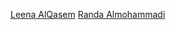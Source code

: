 [Leena AlQasem](https://github.com/LeenaAAlQasem) 
[Randa Almohammadi](https://github.com/rmalmoha)
